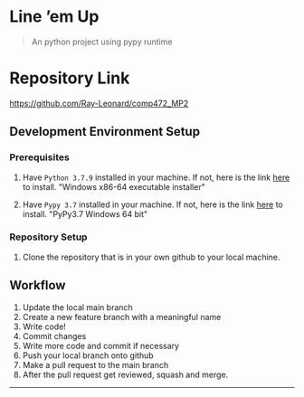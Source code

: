 # Line ’em Up
> An python project using pypy runtime

# Repository Link
https://github.com/Ray-Leonard/comp472_MP2

## Development Environment Setup
### Prerequisites
1. Have `Python 3.7.9` installed in your machine.
   If not, here is the link [here](https://www.python.org/downloads/release/python-379/) to install.
   "Windows x86-64 executable installer"

2. Have `Pypy 3.7` installed in your machine.
    If not, here is the link [here](https://www.pypy.org/download.html) to install.
   "PyPy3.7 Windows 64 bit"

### Repository Setup
1. Clone the repository that is in your own github to your local machine.

## Workflow
1. Update the local main branch
2. Create a new feature branch with a meaningful name
3. Write code!
4. Commit changes
5. Write more code and commit if necessary
6. Push your local branch onto github
7. Make a pull request to the main branch
8. After the pull request get reviewed, squash and merge.

---

